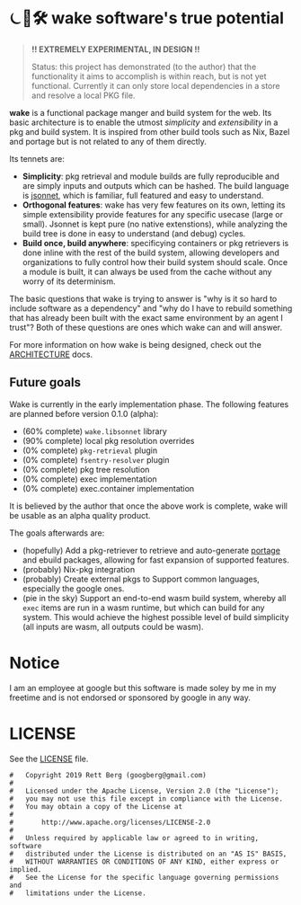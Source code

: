 # ⏾🌊🛠 **wake** software's true potential

> **!! EXTREMELY EXPERIMENTAL, IN DESIGN !!**
>
> Status: this project has demonstrated (to the author) that the functionality
> it aims to accomplish is within reach, but is not yet functional. Currently
> it can only store local dependencies in a store and resolve a local PKG file.

**wake** is a functional package manger and build system for the web. Its basic
architecture is to enable the utmost _simplicity_ and _extensibility_ in a pkg
and build system. It is inspired from other build tools such as Nix, Bazel and
portage but is not related to any of them directly.

Its tennets are:
- **Simplicity**: pkg retrieval and module builds are fully reproducible and are
  simply inputs and outputs which can be hashed. The build language is
  [jsonnet], which is familiar, full featured and easy to understand.
- **Orthogonal features**: wake has very few features on its own, letting its
  simple extensibility provide features for any specific usecase (large or
  small). Jsonnet is kept pure (no native extenstions), while analyzing the
  build tree is done in easy to understand (and debug) cycles.
- **Build once, build anywhere**: specificying containers or pkg retrievers is
  done inline with the rest of the build system, allowing developers and
  organizations to fully control how their build system should scale. Once a
  module is built, it can always be used from the cache without any worry of
  its determinism.

The basic questions that wake is trying to answer is "why is it so hard
to include software as a dependency" and "why do I have to rebuild something
that has already been built with the exact same environment by an agent I
trust"? Both of these questions are ones which wake can and will answer.

For more information on how wake is being designed, check out the
[ARCHITECTURE](ARCHITECTURE.md) docs.

[jsonnet]: https://jsonnet.org/


## Future goals
Wake is currently in the early implementation phase. The following features are planned
before version 0.1.0 (alpha):

- (60% complete) `wake.libsonnet` library
- (90% complete) local pkg resolution overrides
- (0% complete) `pkg-retrieval` plugin
- (0% complete) `fsentry-resolver` plugin
- (0% complete) pkg tree resolution
- (0% complete) exec implementation
- (0% complete) exec.container implementation

It is believed by the author that once the above work is complete, wake will be
usable as an alpha quality product.

The goals afterwards are:
- (hopefully) Add a pkg-retriever to retrieve and auto-generate [portage] and ebuild
  packages, allowing for fast expansion of supported features.
- (probably) Nix-pkg integration
- (probably) Create external pkgs to Support common languages, especially the
  google ones.
- (pie in the sky) Support an end-to-end wasm build system, whereby all `exec`
  items are run in a wasm runtime, but which can build for any system. This
  would achieve the highest possible level of build simplicity (all inputs
  are wasm, all outputs could be wasm).

[portage]: https://wiki.gentoo.org/wiki/Portage


# Notice
I am an employee at google but this software is made soley by me in my freetime
and is not endorsed or sponsored by google in any way.


# LICENSE

See the [LICENSE](LICENSE.md) file.

```
#   Copyright 2019 Rett Berg (googberg@gmail.com)
#
#   Licensed under the Apache License, Version 2.0 (the "License");
#   you may not use this file except in compliance with the License.
#   You may obtain a copy of the License at
#
#       http://www.apache.org/licenses/LICENSE-2.0
#
#   Unless required by applicable law or agreed to in writing, software
#   distributed under the License is distributed on an "AS IS" BASIS,
#   WITHOUT WARRANTIES OR CONDITIONS OF ANY KIND, either express or implied.
#   See the License for the specific language governing permissions and
#   limitations under the License.
```
